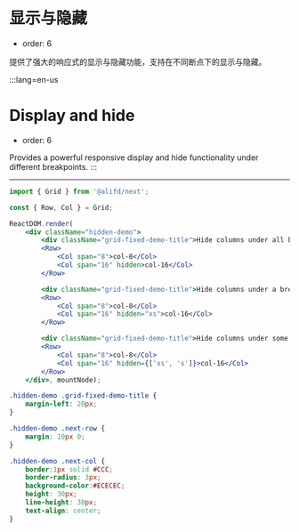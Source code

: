 # 显示与隐藏

- order: 6

提供了强大的响应式的显示与隐藏功能，支持在不同断点下的显示与隐藏。

:::lang=en-us
# Display and hide

- order: 6

Provides a powerful responsive display and hide functionality under different breakpoints.
:::

------

````jsx
import { Grid } from '@alifd/next';

const { Row, Col } = Grid;

ReactDOM.render(
    <div className="hidden-demo">
        <div className="grid-fixed-demo-title">Hide columns under all breakpoints, resize browser to see if the second column is hidden or shown</div>
        <Row>
            <Col span="8">col-8</Col>
            <Col span="16" hidden>col-16</Col>
        </Row>

        <div className="grid-fixed-demo-title">Hide columns under a breakpoint such as xs, resize browser to see if the second column is hidden or shown</div>
        <Row>
            <Col span="8">col-8</Col>
            <Col span="16" hidden="xs">col-16</Col>
        </Row>

        <div className="grid-fixed-demo-title">Hide columns under some breakpoints such as xs and s, resize browser to see if the second column is hidden or shown</div>
        <Row>
            <Col span="8">col-8</Col>
            <Col span="16" hidden={['xs', 's']}>col-16</Col>
        </Row>
    </div>, mountNode);
````

````css
.hidden-demo .grid-fixed-demo-title {
    margin-left: 20px;
}

.hidden-demo .next-row {
    margin: 10px 0;
}

.hidden-demo .next-col {
    border:1px solid #CCC;
    border-radius: 3px;
    background-color:#ECECEC;
    height: 30px;
    line-height: 30px;
    text-align: center;
}
````
